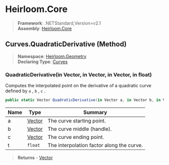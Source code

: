 # Heirloom.Core

> **Framework**: .NETStandard,Version=v2.1  
> **Assembly**: [Heirloom.Core][0]

## Curves.QuadraticDerivative (Method)

> **Namespace**: [Heirloom.Geometry][0]  
> **Declaring Type**: [Curves][1]

### QuadraticDerivative(in Vector, in Vector, in Vector, in float)

Computes the interpolated point on the derivative of a quadratic curve defined by `a` , `b` , `c` .

```cs
public static Vector QuadraticDerivative(in Vector a, in Vector b, in Vector c, in float t)
```

| Name | Type        | Summary                                   |
|------|-------------|-------------------------------------------|
| a    | [Vector][2] | The curve starting point.                 |
| b    | [Vector][2] | The curve middle (handle).                |
| c    | [Vector][2] | The curve ending point.                   |
| t    | `float`     | The interpolation factor along the curve. |

> **Returns** - [Vector][2]

[0]: ../../../Heirloom.Core.md
[1]: ../Curves.md
[2]: ../../Heirloom/Vector.md
